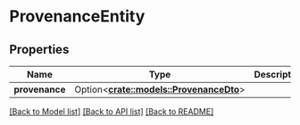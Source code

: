 # ProvenanceEntity

## Properties

Name | Type | Description | Notes
------------ | ------------- | ------------- | -------------
**provenance** | Option<[**crate::models::ProvenanceDto**](ProvenanceDTO.md)> |  | [optional]

[[Back to Model list]](../README.md#documentation-for-models) [[Back to API list]](../README.md#documentation-for-api-endpoints) [[Back to README]](../README.md)


